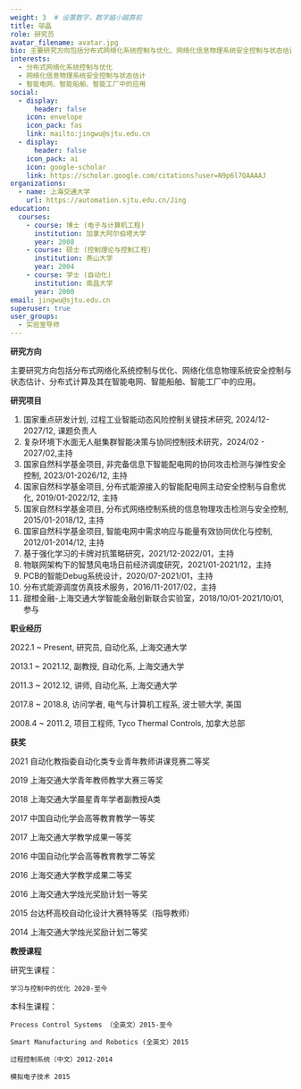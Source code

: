 ```yaml
---
weight: 3  # 设置数字，数字越小越靠前
title: 邬晶
role: 研究员
avatar_filename: avatar.jpg
bio: 主要研究方向包括分布式网络化系统控制与优化、网络化信息物理系统安全控制与状态估计、分布式计算及其在智能电网、智能船舶、智能工厂中的应用。
interests:
  - 分布式网络化系统控制与优化
  - 网络化信息物理系统安全控制与状态估计
  - 智能电网、智能船舶、智能工厂中的应用
social:
  - display:
      header: false
    icon: envelope
    icon_pack: fas
    link: mailto:jingwu@sjtu.edu.cn
  - display:
      header: false
    icon_pack: ai
    icon: google-scholar
    link: https://scholar.google.com/citations?user=N9p6l7QAAAAJ
organizations:
  - name: 上海交通大学
    url: https://automation.sjtu.edu.cn/Jing
education:
  courses:
    - course: 博士 (电子与计算机工程)
      institution: 加拿大阿尔伯塔大学
      year: 2008
    - course: 硕士 (控制理论与控制工程)
      institution: 燕山大学
      year: 2004
    - course: 学士 (自动化)
      institution: 南昌大学
      year: 2000
email: jingwu@sjtu.edu.cn
superuser: true
user_groups:
  - 实验室导师
---
```



**研究方向**

主要研究方向包括分布式网络化系统控制与优化、网络化信息物理系统安全控制与状态估计、分布式计算及其在智能电网、智能船舶、智能工厂中的应用。

**研究项目**
1. 国家重点研发计划, 过程工业智能动态风险控制关键技术研究, 2024/12-2027/12, 课题负责人
2. 复杂环境下水面无人艇集群智能决策与协同控制技术研究，2024/02 - 2027/02,主持
3. 国家自然科学基金项目, 非完备信息下智能配电网的协同攻击检测与弹性安全控制, 2023/01-2026/12, 主持
4. 国家自然科学基金项目, 分布式能源接入的智能配电网主动安全控制与自愈优化, 2019/01-2022/12, 主持
5. 国家自然科学基金项目, 分布式网络控制系统的信息物理攻击检测与安全控制, 2015/01-2018/12, 主持
6. 国家自然科学基金项目, 智能电网中需求响应与能量有效协同优化与控制, 2012/01-2014/12, 主持
7. 基于强化学习的卡牌对抗策略研究，2021/12-2022/01，主持
8. 物联网架构下的智慧风电场日前经济调度研究，2021/01-2021/12，主持
9. PCB的智能Debug系统设计，2020/07-2021/01，主持
10. 分布式能源调度仿真技术服务，2016/11-2017/02，主持
11. 甜橙金融-上海交通大学智能金融创新联合实验室，2018/10/01-2021/10/01, 参与


**职业经历**

2022.1 ~ Present, 研究员, 自动化系, 上海交通大学

2013.1 ~ 2021.12, 副教授, 自动化系, 上海交通大学

2011.3 ~ 2012.12, 讲师, 自动化系, 上海交通大学

2017.8 ~ 2018.8, 访问学者, 电气与计算机工程系, 波士顿大学, 美国

2008.4 ~ 2011.2, 项目工程师, Tyco Thermal Controls, 加拿大总部


**获奖**

2021 自动化教指委自动化类专业青年教师讲课竞赛二等奖

2019 上海交通大学青年教师教学大赛三等奖

2018 上海交通大学晨星青年学者副教授A类

2017 中国自动化学会高等教育教学一等奖

2017 上海交通大学教学成果一等奖

2016 中国自动化学会高等教育教学二等奖

2016 上海交通大学教学成果二等奖

2016 上海交通大学烛光奖励计划一等奖

2015 台达杯高校自动化设计大赛特等奖（指导教师）

2014 上海交通大学烛光奖励计划二等奖


**教授课程**

研究生课程：

    学习与控制中的优化 2020-至今

本科生课程：

    Process Control Systems （全英文）2015-至今

    Smart Manufacturing and Robotics (全英文）2015

    过程控制系统（中文）2012-2014

    模拟电子技术 2015
